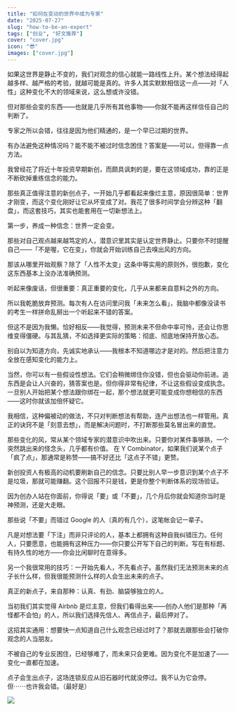 ```yaml
---
title: "如何在变动的世界中成为专家"
date: "2025-07-27"
slug: "how-to-be-an-expert"
tags: ["创业", "好文推荐"]
cover: "cover.jpg"
icon: "😎"
images: ["cover.jpg"]
---
```

如果这世界是静止不变的，我们对观念的信心就能一路线性上升。某个想法经得起越多样、越严格的考验，就越可能是真的。许多人其实默默相信这一点——对「人性」这种变化不大的领域来说，这么想或许没错。



但对那些会变的东西——也就是几乎所有其他事物——你就不能再这样信任自己的判断了。



专家之所以会错，往往是因为他们精通的，是一个早已过期的世界。



有办法避免这种情况吗？能不能不被过时信念困住？答案是——可以，但得靠一点方法。



我曾经花了将近十年投资早期新创，而颇具讽刺的是，要在这领域成功，靠的正是不断砍掉重练信念的能力。



那些真正值得注意的新创点子，一开始几乎都看起来像烂主意，原因很简单：世界才刚变，而这个变化刚好让它从坏变成了对。我花了很多时间学会分辨这种「翻盘」，而这套技巧，其实也能套用在一切新想法上。



第一步，养成一种信念：世界一定会变。



那些对自己观点越来越笃定的人，潜意识里其实是认定世界静止。只要你不时提醒自己——「不是喔，它在变」，你就会开始训练自己去嗅出风的方向。



那该从哪里开始观察？除了「人性不太变」这条中等实用的原则外，很抱歉，变化这东西基本上没办法准确预测。



听起来像废话，但很重要：真正重要的变化，几乎从来都来自意料之外的方向。



所以我乾脆放弃预测。每次有人在访问里问我「未来怎么看」，我脑中都像没读书的考生一样拼命乱掰出一个听起来不错的答案。



但这不是因为我懒。恰好相反——我觉得，预测未来不但命中率可怜，还会让你思维变得僵硬。与其乱猜，不如选择更实际的策略：彻底、彻底地保持开放心态。



别自以为知道方向，先诚实地承认——我根本不知道哪边才是对的。然后把注意力全放在感知变化的能力上。



当然，你可以有一些假设性想法。它们会稍微绑住你没错，但也会驱动你前进。追东西是会让人兴奋的，猜答案也是。但你得非常有纪律，不让这些假设变成执念。
一旦别人开始把某个想法跟你绑在一起，那个想法就更可能变成你想相信的东西——这时你就该加倍怀疑它。



我相信，这种偏被动的做法，不只对判断想法有帮助，连产出想法也一样管用。真正的诀窍不是「刻意去想」，而是解决问题时，不打断那些莫名冒出来的直觉。



那些变化的风，常从某个领域专家的潜意识中吹出来。只要你对某件事够熟，一个突然跳出来的怪念头，几乎都有价值。
在 Y Combinator，如果我们说某个点子「疯了点」，那通常是称赞——搞不好还比「这点子不错」更赞。



新创投资人有极高的动机要刷新自己的信念。只要比别人早一步意识到某个点子不是垃圾，那就可能赚翻。这个回报不只是钱，更是你整个判断体系的现场验证。



因为创办人站在你面前，你得说「要」或「不要」，几个月后你就会知道你当时是神预测，还是大走眼。



那些说「不要」而错过 Google 的人（真的有几个），这笔帐会记一辈子。



凡是对想法要「下注」而非只评论的人，基本上都拥有这种自我纠错压力。任何人，只要愿意，也能拥有这种压力——你只要公开写下自己的判断。写在有标题、有持久性的地方——你会比闲聊时在意得多。



另一个我很常用的技巧：一开始先看人，不先看点子。虽然我们无法预测未来的点子长什么样，但我很能预测什么样的人会生出未来的点子。



真正的新点子，来自那种：认真、有劲、脑袋够独立的人。



当初我们其实觉得 Airbnb 是烂主意，但我们看得出来——创办人他们是那种「再怪都不会怕」的人，所以我们选择先信人、再信点子，最后押对了。



这招其实通用：想要快一点知道自己什么观念已经过时了？那就去跟那些会打破你观念的人当朋友。



不被自己的专业反困住，已经够难了，而未来只会更难。因为变化不是加速了——变化一直都在加速。



点子会生出点子，这场连锁反应从旧石器时代就没停过。我不认为它会停。
但⋯⋯也许我会错。（最好是）




![](https://prod-files-secure.s3.us-west-2.amazonaws.com/112d0858-5090-4d34-a606-b75eb8d65fd2/46476355-9cf3-4e99-9b7a-3531bc426380/1000202064.png?X-Amz-Algorithm=AWS4-HMAC-SHA256&X-Amz-Content-Sha256=UNSIGNED-PAYLOAD&X-Amz-Credential=ASIAZI2LB466Q37OH6XQ%2F20250817%2Fus-west-2%2Fs3%2Faws4_request&X-Amz-Date=20250817T204704Z&X-Amz-Expires=3600&X-Amz-Security-Token=IQoJb3JpZ2luX2VjEEwaCXVzLXdlc3QtMiJGMEQCIDPybMVha0mOvw6wnoMKslapbp6IBOWe285fcxRIFioiAiAy%2B9VoOa7Hd%2BZ8Ll0xq83zHEtI30oLcLekrN3KEIsMiyqIBAiV%2F%2F%2F%2F%2F%2F%2F%2F%2F%2F8BEAAaDDYzNzQyMzE4MzgwNSIM4aUayTYO%2BKklwlW4KtwDCTsS3BBJTPMA2YttkC%2F%2FI0z6yK0X6IZkqlNy%2Bnzd4Ud9JVTQsXU0nyKyF76sD0WTFQlmj%2BVMTbXAXu4cMk4gEvbKGJPYIeMtDjsREXmkZqMxQL%2FfuJsrX6D16%2BNCuKKTxknE8Mm6R%2F9jgvUVXgguzc%2FNoQGXIz8xC8Y1BMrol6oApsaEYNqlu6po3DNbePw9O1Kq3KnFuP8xhi0MaALThsC%2FHLriwH0LEqMmor8ke3Qbx2g5gA7xJQOwr9I9IsTQOH5HLNPhZ9kMyJLjLTfFW%2B0klKUsWpfVvYCT%2BE4X9tccodrsT4z2XIx2SbF%2F%2BMqouBN%2F5nkr2i68X4iLm4mGt1eHMvHQLc95ki5IpOM0SXCl88bZ54EAM3tQXXpPpBKMVPeHPxbMFzsjmchYb%2B%2Brdq7%2FlJYGOcOqTzxg2J1knTkgtpinX7O%2B%2BWXD7o9OYR3UFAQmgF6pDmdEcFRllywV4Ndq7EHfH%2B1CoFQ878n5i2XqCAdzHk0btI6hxyzMFYwGAPdnRZQUof6LkRIuyQtaMer%2FuBvpM1jR0U7An8uohRWN4mQZtfAL33AHHkXLIpfQmv8uQeHK8ZMVIxttm8YwapIuPgcVRAuoAOnNH1gz5hJxBLErNAlkojb1czowyt%2BIxQY6pgG4GpVu7EfAgmnIPayxtjabdQaY84unNuogKBiHAt04VpmIwjCvODZHDnMnROo5GPDqMp3ZKbPmu2kjJ4GErTaDtzHxQDjDzr%2BeFqUGixMYgMCiYv0mXwEv2Yq9ykcVnItKdLW%2FfJEUU%2Fc8RtfYhej3Iz2L8nWfLMP%2F%2BNMJTzOTbZ2pbGaU2Ho7Z5%2FR7i7JZ7Xzxi3Psu%2F%2FNKJ7mRuZBp4qlHa0pECQ&X-Amz-Signature=36384345bb212524b930f68493b06fc3311dd33219c504a3ac7c29cd2ac7a110&X-Amz-SignedHeaders=host&x-amz-checksum-mode=ENABLED&x-id=GetObject)

